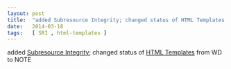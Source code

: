```yaml
---
layout: post
title:  "added Subresource Integrity; changed status of HTML Templates from WD to NOTE"
date:   2014-03-18
tags:   [ SRI , html-templates ]
---
```


added [Subresource Integrity](/spec/SRI); changed status of [HTML Templates](/spec/html-templates) from WD to NOTE

